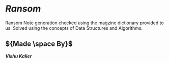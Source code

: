 # ${Ransom}$

Ransom Note generation checked using the magzine dictionary provided to us. Solved using the concepts of Data Structures and Algorithms.

## ${Made \space By}$
***Vishu Kalier***
